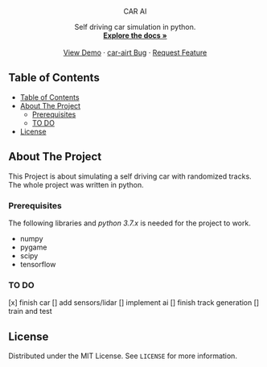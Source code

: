 <!--
*** Thanks for checking out this README Template. If you have a suggestion that would
*** make this better, please fork the car-ai and create a pull request or simply open
*** an issue with the tag "enhancement".
*** Thanks again! Now go create something AMAZING! :D
***
***
***
*** To avoid retyping too much info. Do a search and replace for the following:
*** umar-b, car-ai, @DesignsFreezy, umarbanbhan123@outlook.com
-->





<!-- PROJECT SHIELDS -->
<!--
*** I'm using markdown "reference style" links for readability.
*** Reference links are enclosed in brackets [ ] instead of parentheses ( ).
*** See the bottom of this document for the declaration of the reference variables
*** for contributors-url, forks-url, etc. This is an optional, concise syntax you may use.
*** https://www.markdownguide.org/basic-syntax/#reference-style-links
-->
<!-- [![Contributors][contributors-shield]][contributors-url]
[![Forks][forks-shield]][forks-url]
[![Stargazers][stars-shield]][stars-url]
[![Issues][issues-shield]][issues-url]
[![MIT License][license-shield]][license-url]
[![LinkedIn][linkedin-shield]][linkedin-url] -->



<!-- PROJECT LOGO -->
<br />
<p align="center"
  <h3 align="center">CAR AI</h3>

  <p align="center">
    Self driving car simulation in python.
    <br />
    <a href="https://github.com/umar-b/car-ai"><strong>Explore the docs »</strong></a>
    <br />
    <br />
    <a href="https://github.com/umar-b/car-ai">View Demo</a>
    ·
    <a href="https://github.com/umar-b/car-ai/issues">car-airt Bug</a>
    ·
    <a href="https://github.com/umar-b/car-ai/issues">Request Feature</a>
  </p>
</p>



<!-- TABLE OF CONTENTS -->
## Table of Contents

- [Table of Contents](#table-of-contents)
- [About The Project](#about-the-project)
  - [Prerequisites](#prerequisites)
  - [TO DO](#to-do)
- [License](#license)



<!-- ABOUT THE PROJECT -->
## About The Project

<!-- [![Product Name Screen Shot][product-screenshot]](https://example.com) -->

This Project is about simulating a self driving car with randomized tracks. The whole project was written in python.


### Prerequisites

The following libraries and *python 3.7.x* is needed for the project to work.

* numpy
* pygame
* scipy
* tensorflow


### TO DO

[x] finish car
[] add sensors/lidar
[] implement ai
[] finish track generation
[] train and test


<!-- LICENSE -->
## License

Distributed under the MIT License. See `LICENSE` for more information.




<!-- MARKDOWN LINKS & IMAGES -->
<!-- https://www.markdownguide.org/basic-syntax/#reference-style-links -->
[contributors-shield]: https://img.shields.io/github/contributors/othneildrew/Best-README-Template.svg?style=flat-square
[contributors-url]: https://github.com/othneildrew/Best-README-Template/graphs/contributors
[forks-shield]: https://img.shields.io/github/forks/othneildrew/Best-README-Template.svg?style=flat-square
[forks-url]: https://github.com/othneildrew/Best-README-Template/network/members
[stars-shield]: https://img.shields.io/github/stars/othneildrew/Best-README-Template.svg?style=flat-square
[stars-url]: https://github.com/othneildrew/Best-README-Template/stargazers
[issues-shield]: https://img.shields.io/github/issues/othneildrew/Best-README-Template.svg?style=flat-square
[issues-url]: https://github.com/othneildrew/Best-README-Template/issues
[license-shield]: https://img.shields.io/github/license/othneildrew/Best-README-Template.svg?style=flat-square
[license-url]: https://github.com/othneildrew/Best-README-Template/blob/master/LICENSE.txt
[linkedin-shield]: https://img.shields.io/badge/-LinkedIn-black.svg?style=flat-square&logo=linkedin&colorB=555
[linkedin-url]: https://linkedin.com/in/othneildrew
[product-screenshot]: images/screenshot.png
